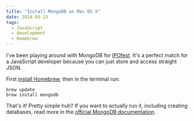 ```yaml
---
title: "Install MongoDB on Mac OS X"
date: 2014-03-23
tags:
  - JavaScript
  - development
  - Homebrew
---
```


I've been playing around with MongoDB for [IPOfest](https://github.com/simpixelated/ipofest). It's a perfect match for a JavaScript developer because you can just store and access straight JSON.

First [install Homebrew](http://simpixelated.com/install-homebrew/ "Install Homebrew for OS X"), then in the terminal run:

```
brew update
brew install mongodb
```

That's it! Pretty simple huh? If you want to actually run it, including creating databases, read more in the [official MongoDB documentation](http://docs.mongodb.org/manual/tutorial/install-mongodb-on-os-x/).
